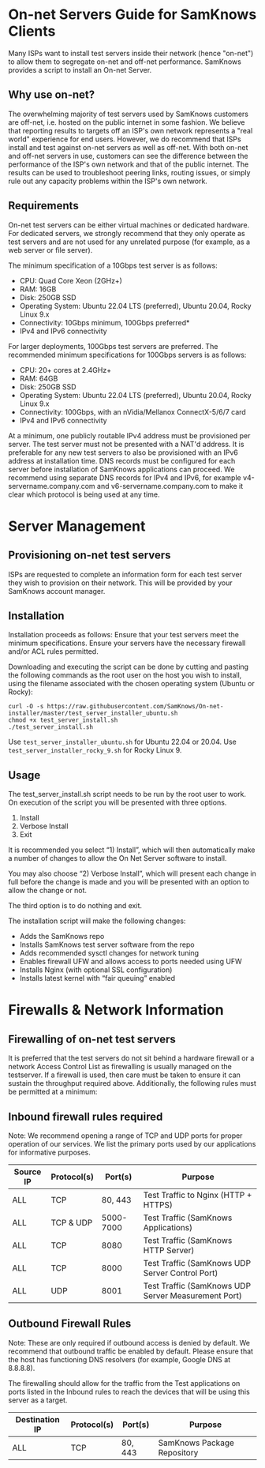 # On-net Servers Guide for SamKnows Clients
Many ISPs want to install test servers inside their network (hence "on-net") to allow them to segregate on-net and off-net performance. SamKnows provides a script to install an On-net Server.

## Why use on-net?

The overwhelming majority of test servers used by SamKnows customers are off-net, i.e. hosted on the public internet in some fashion.  We believe that reporting results to targets off an ISP's own network represents a "real world" experience for end users. However, we do recommend that ISPs install and test against on-net servers as well as off-net. With both on-net and off-net servers in use, customers can see the difference between the performance of the ISP's own network and that of the public internet. The results can be used to troubleshoot peering links, routing issues, or simply rule out any capacity problems within the ISP's own network.

## Requirements

On-net test servers can be either virtual machines or dedicated hardware. For dedicated servers, we strongly recommend that they only operate as test servers and are not used for any unrelated purpose (for example, as a web server or file server). 

The minimum specification of a 10Gbps test server is as follows:

* CPU: Quad Core Xeon (2GHz+)
* RAM: 16GB
* Disk: 250GB SSD
* Operating System: Ubuntu 22.04 LTS (preferred), Ubuntu 20.04, Rocky Linux 9.x
* Connectivity: 10Gbps minimum, 100Gbps preferred*
* IPv4 and IPv6 connectivity

For larger deployments, 100Gbps test servers are preferred. The recommended minimum specifications for 100Gbps servers is as follows:

* CPU: 20+ cores at 2.4GHz+
* RAM: 64GB
* Disk: 250GB SSD
* Operating System: Ubuntu 22.04 LTS (preferred), Ubuntu 20.04, Rocky Linux 9.x
* Connectivity: 100Gbps, with an nVidia/Mellanox ConnectX-5/6/7 card
* IPv4 and IPv6 connectivity

At a minimum, one publicly routable IPv4 address must be provisioned per server. The test server must not be presented with a NAT'd address. It is preferable for any new test servers to also be provisioned with an IPv6 address at installation time. DNS records must be configured for each server before installation of SamKnows applications can proceed. We recommend using separate DNS records for IPv4 and IPv6, for example v4-servername.company.com and v6-servername.company.com to make it clear which protocol is being used at any time.

# Server Management
## Provisioning on-net test servers

ISPs are requested to complete an information form for each test server they wish to provision on their network. This will be provided by your SamKnows account manager. 

## Installation

Installation proceeds as follows:
Ensure that your test servers meet the minimum specifications.
Ensure your servers have the necessary firewall and/or ACL rules permitted.

Downloading and executing the script can be done by cutting and pasting the following commands as the root user on the host you wish to install, using the filename associated with the chosen operating system (Ubuntu or Rocky):

```
curl -O -s https://raw.githubusercontent.com/SamKnows/On-net-installer/master/test_server_installer_ubuntu.sh
chmod +x test_server_install.sh 
./test_server_install.sh 
```

Use `test_server_installer_ubuntu.sh` for Ubuntu 22.04 or 20.04. Use `test_server_installer_rocky_9.sh` for Rocky Linux 9.

## Usage

The test_server_install.sh script needs to be run by the root user to work. On execution of the script you will be presented with three options. 

1) Install
2) Verbose Install
3) Exit

It is recommended you select “1) Install”, which will then automatically make a number of changes to allow the On Net Server software to install. 

You may also choose “2) Verbose Install”, which will present each change in full before the change is made and you will be presented with an option to allow the change or not. 

The third option is to do nothing and exit.

The installation script will make the following changes:

* Adds the SamKnows repo
* Installs SamKnows test server software from the repo
* Adds recommended sysctl changes for network tuning
* Enables firewall UFW and allows access to ports needed using UFW
* Installs Nginx (with optional SSL configuration)
* Installs latest kernel with “fair queuing” enabled

# Firewalls & Network Information

## Firewalling of on-net test servers

It is preferred that the test servers do not sit behind a hardware firewall or a network Access Control List as firewalling is usually managed on the testserver. If a firewall is used, then care must be taken to ensure it can sustain the throughput required above. Additionally, the following rules must be permitted at a minimum:

## Inbound firewall rules required

Note: We recommend opening a range of TCP and UDP ports for proper operation of our services. We list the primary ports used by our applications for informative purposes.

| Source IP | Protocol(s) | Port(s)   | Purpose                                             |
| --------- | ----------- | --------- | --------------------------------------------------- |
| ALL       | TCP         | 80, 443   | Test Traffic to Nginx (HTTP + HTTPS)                |
| ALL       | TCP & UDP   | 5000-7000 | Test Traffic (SamKnows Applications)                |
| ALL       | TCP         | 8080      | Test Traffic (SamKnows HTTP Server)                 |
| ALL       | TCP         | 8000      | Test Traffic (SamKnows UDP Server Control Port)     |
| ALL       | UDP         | 8001      | Test Traffic (SamKnows UDP Server Measurement Port) |

## Outbound Firewall Rules

Note: These are only required if outbound access is denied by default. We recommend that outbound traffic be enabled by default. Please ensure that the host has functioning DNS resolvers (for example, Google DNS at 8.8.8.8).

The firewalling should allow for the traffic from the Test applications on ports listed in the Inbound rules to reach the devices that will be using this server as a target.

| Destination IP | Protocol(s) | Port(s) | Purpose                     |
| -------------- | ----------- | ------- | --------------------------- |
| ALL            | TCP         | 80, 443 | SamKnows Package Repository |
